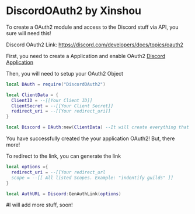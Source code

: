 # DiscordOAuth2 by Xinshou

To create a OAuth2 module and access to the Discord stuff via API, you sure will need this!

Discord OAuth2 Link: https://discord.com/developers/docs/topics/oauth2 

First, you need to create a Application and enable OAuth2
[Discord Application](https://discord.com/developers/applications)

Then, you will need to setup your OAuth2 Object

```Lua
local DAuth = require("DiscordOAuth2")

local ClientData = {
  ClientID = --[[Your Client ID]]
  ClientSecret = --[[Your Client Secret]]
  redirect_uri = --[[Your redirect_uri]]
}

local Discord = DAuth:new(ClientData) --It will create everything that is needed. Already inclued the path.
```

You have successfully created the your application OAuth2! But, there more!

To redirect to the link, you can generate the link

```Lua
local options ={
  redirect_uri = --[[Your redirect_url
  scope = --[[ All listed Scopes. Example: "indentify guilds" ]]
}

local AuthURL = Discord:GenAuthLink(options)
```

#I will add more stuff, soon!
